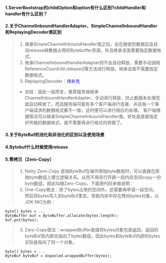 #### 1.ServerBootstrap的childOption和option有什么区别?childHandler和handler有什么区别？


#### 2.关于ChannelInboundHandlerAdapter、SimpleChannelInboundHandler和ReplayingDecoder类区别
> 1. 继承SimpleChannelInboundHandler类之后，会在接收到数据后会自动release掉数据占用的Bytebuffer资源。并且继承该类需要指定数据格式。
> 2. 继承ChannelInboundHandlerAdapter则不会自动释放，需要手动调用ReferenceCountUtil.release()等方法进行释放。继承该类不需要指定数据格式。
> 3. ReplayingDecoder：<font color="blue">待补充</font>  
> * 总结：因此一般而言，推荐服务端继承ChannelInboundHandlerAdapter，手动进行释放，防止数据未处理完就自动释放了。而且服务端可能有多个客户端进行连接，并且每一个客户端请求的数据格式都不一致，这时便可以进行相应的处理。 客户端根据情况可以继承SimpleChannelInboundHandler类。好处是直接指定好传输的数据格式，就不需要再进行格式的转换了。

#### 3.关于ByteBuf的池化和非池化的区别以及使用场景

#### 4.Bytebuf什么时候使用release

#### 5.零拷贝（Zero-Copy）
> 1. Netty Zero-Copy 是指ByteBuf在操作原始byte数组时，可以直接在原始byte数组上建立逻辑关系。从而不用另行开辟一段内存空间copy一份byte数组，因此叫做Zero-Copy。下面用代码来做说明：  
> 2. One-Copy做法：除了bytes占用的空间外，还需要再申请一段空间，然后将bytes写入到byteBuf里去，导致内存中存在两份bytes对象，以JDK NIO为例：  
```
byte[] bytes = ...
ByteBuffer buf = ByteBuffer.allocate(bytes.length);   
buf.put(bytes);
```
> 3. Zero-Copy做法：wrappedBuffer直接将bytes对象包装返回，返回的byteBuf其内部也指向了bytes数组，因此bytes和byteBuf内部的bytes实际是指向了同一个对象。 
```
byte[] bytes = ...  
ByteBuf byteBuf = Unpooled.wrappedBuffer(bytes);  
```
